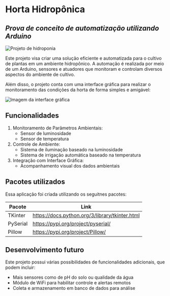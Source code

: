 # Horta Hidropônica
## _Prova de conceito de automatização utilizando Arduino_

![Projeto de hidroponia](https://i.imgur.com/YprQ7QA.jpg)

Este projeto visa criar uma solução eficiente e automatizada para o cultivo de plantas em um ambiente hidropônico. A automação é realizada por meio de um Arduino, sensores e atuadores que monitoram e controlam diversos aspectos do ambiente de cultivo.

Além disso, o projeto conta com uma interface gráfica para realizar o monitoramento das condições da horta de forma simples e amigável:

![Imagem da interface gráfica](https://i.imgur.com/ITc2FAU.png)

## Funcionalidades

1. Monitoramento de Parâmetros Ambientais:
    * Sensor de luminosidade
    * Sensor de temperatura
2. Controle de Ambiente:
    * Sistema de iluminação baseado na luminosidade
    * Sistema de irrigação automática baseado na temperatura
3. Integração com Interface Gráfica:
    * Acompanhamento visual dos dados ambientais

## Pacotes utilizados

Essa aplicação foi criada utilizando os seguitnes pacotes:

| Pacote | Link |
| ------ | ------ |
| TKinter | https://docs.python.org/3/library/tkinter.html |
| PySerial | https://pypi.org/project/pyserial/ |
| Pillow | https://pypi.org/project/Pillow/ |

## Desenvolvimento futuro

Este projeto possui várias possibilidades de funcionalidades adicionais, que podem incluir:

- Mais sensores como de pH do solo ou qualidade da água
- Módulo de WiFi para habilitar controle e alertas remotos
- Coleta e armazenamento em banco de dados para análise